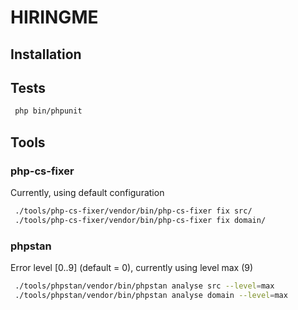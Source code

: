 # HIRINGME
## Installation
## Tests
```sh
 php bin/phpunit
```
## Tools
### php-cs-fixer
Currently, using default configuration
```sh
 ./tools/php-cs-fixer/vendor/bin/php-cs-fixer fix src/
 ./tools/php-cs-fixer/vendor/bin/php-cs-fixer fix domain/
```
### phpstan
Error level [0..9] (default = 0), currently using level max (9)
```sh
 ./tools/phpstan/vendor/bin/phpstan analyse src --level=max
 ./tools/phpstan/vendor/bin/phpstan analyse domain --level=max
```
